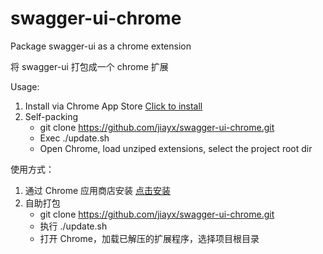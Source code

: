 # swagger-ui-chrome

Package swagger-ui as a chrome extension

将 swagger-ui 打包成一个 chrome 扩展


Usage:

1. Install via Chrome App Store [Click to install](https://chrome.google.com/webstore/detail/swagger-ui/liacakmdhalagfjlfdofigfoiocghoej)
2. Self-packing
    - git clone https://github.com/jiayx/swagger-ui-chrome.git
    - Exec ./update.sh
    - Open Chrome, load unziped extensions, select the project root dir

使用方式：

1. 通过 Chrome 应用商店安装 [点击安装](https://chrome.google.com/webstore/detail/swagger-ui/liacakmdhalagfjlfdofigfoiocghoej)
2. 自助打包
    - git clone https://github.com/jiayx/swagger-ui-chrome.git
    - 执行 ./update.sh
    - 打开 Chrome，加载已解压的扩展程序，选择项目根目录
